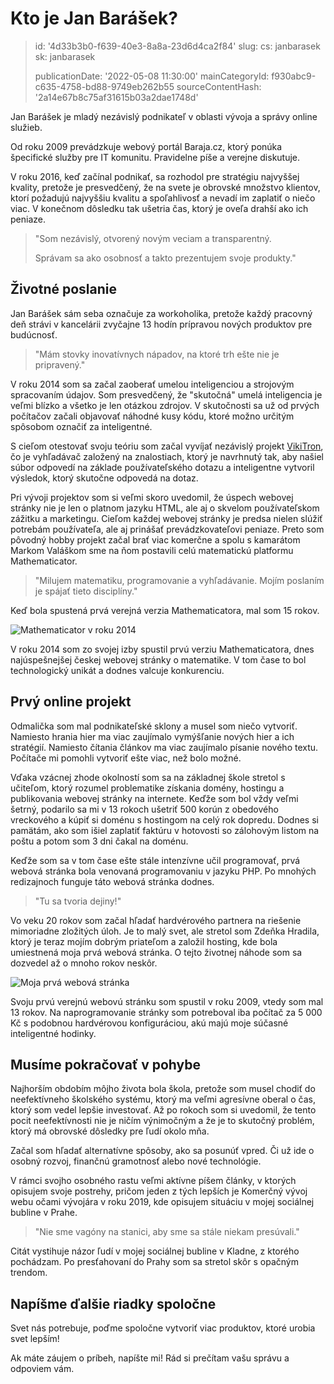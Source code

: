 Kto je Jan Barášek?
===================

> id: '4d33b3b0-f639-40e3-8a8a-23d6d4ca2f84'
> slug:
> 	cs: janbarasek
> 	sk: janbarasek
>
> publicationDate: '2022-05-08 11:30:00'
> mainCategoryId: f930abc9-c635-4758-bd88-9749eb262b55
> sourceContentHash: '2a14e67b8c75af31615b03a2dae1748d'

Jan Barášek je mladý nezávislý podnikateľ v oblasti vývoja a správy online služieb.

Od roku 2009 prevádzkuje webový portál Baraja.cz, ktorý ponúka špecifické služby pre IT komunitu. Pravidelne píše a verejne diskutuje.

V roku 2016, keď začínal podnikať, sa rozhodol pre stratégiu najvyššej kvality, pretože je presvedčený, že na svete je obrovské množstvo klientov, ktorí požadujú najvyššiu kvalitu a spoľahlivosť a nevadí im zaplatiť o niečo viac. V konečnom dôsledku tak ušetria čas, ktorý je oveľa drahší ako ich peniaze.

> "Som nezávislý, otvorený novým veciam a transparentný.
>
> Správam sa ako osobnosť a takto prezentujem svoje produkty."

Životné poslanie
---------------

Jan Barášek sám seba označuje za workoholika, pretože každý pracovný deň strávi v kancelárii zvyčajne 13 hodín prípravou nových produktov pre budúcnosť.

> "Mám stovky inovatívnych nápadov, na ktoré trh ešte nie je pripravený."

V roku 2014 som sa začal zaoberať umelou inteligenciou a strojovým spracovaním údajov. Som presvedčený, že "skutočná" umelá inteligencia je veľmi blízko a všetko je len otázkou zdrojov. V skutočnosti sa už od prvých počítačov začali objavovať náhodné kusy kódu, ktoré možno určitým spôsobom označiť za inteligentné.

S cieľom otestovať svoju teóriu som začal vyvíjať nezávislý projekt [VikiTron](https://vikitron.com), čo je vyhľadávač založený na znalostiach, ktorý je navrhnutý tak, aby našiel súbor odpovedí na základe používateľského dotazu a inteligentne vytvoril výsledok, ktorý skutočne odpovedá na dotaz.

Pri vývoji projektov som si veľmi skoro uvedomil, že úspech webovej stránky nie je len o platnom jazyku HTML, ale aj o skvelom používateľskom zážitku a marketingu. Cieľom každej webovej stránky je predsa nielen slúžiť potrebám používateľa, ale aj prinášať prevádzkovateľovi peniaze. Preto som pôvodný hobby projekt začal brať viac komerčne a spolu s kamarátom Markom Valáškom sme na ňom postavili celú matematickú platformu Mathematicator.

> "Milujem matematiku, programovanie a vyhľadávanie. Mojím poslaním je spájať tieto disciplíny."

Keď bola spustená prvá verejná verzia Mathematicatora, mal som 15 rokov.

<img src="https://baraja.cz/content/about/mathematicator-2014.jpg" alt="Mathematicator v roku 2014" class="w-100 mb-3">

V roku 2014 som zo svojej izby spustil prvú verziu Mathematicatora, dnes najúspešnejšej českej webovej stránky o matematike. V tom čase to bol technologický unikát a dodnes valcuje konkurenciu.

Prvý online projekt
--------------------

Odmalička som mal podnikateľské sklony a musel som niečo vytvoriť. Namiesto hrania hier ma viac zaujímalo vymýšľanie nových hier a ich stratégií. Namiesto čítania článkov ma viac zaujímalo písanie nového textu. Počítače mi pomohli vytvoriť ešte viac, než bolo možné.

Vďaka vzácnej zhode okolností som sa na základnej škole stretol s učiteľom, ktorý rozumel problematike získania domény, hostingu a publikovania webovej stránky na internete. Keďže som bol vždy veľmi šetrný, podarilo sa mi v 13 rokoch ušetriť 500 korún z obedového vreckového a kúpiť si doménu s hostingom na celý rok dopredu. Dodnes si pamätám, ako som išiel zaplatiť faktúru v hotovosti so zálohovým listom na poštu a potom som 3 dni čakal na doménu.

Keďže som sa v tom čase ešte stále intenzívne učil programovať, prvá webová stránka bola venovaná programovaniu v jazyku PHP. Po mnohých redizajnoch funguje táto webová stránka dodnes.

> "Tu sa tvoria dejiny!"

Vo veku 20 rokov som začal hľadať hardvérového partnera na riešenie mimoriadne zložitých úloh. Je to malý svet, ale stretol som Zdeňka Hradila, ktorý je teraz mojím dobrým priateľom a založil hosting, kde bola umiestnená moja prvá webová stránka. O tejto životnej náhode som sa dozvedel až o mnoho rokov neskôr.

<img src="https://baraja.cz/content/about/prvni-web.jpg" alt="Moja prvá webová stránka" class="w-100 mb-3">

Svoju prvú verejnú webovú stránku som spustil v roku 2009, vtedy som mal 13 rokov. Na naprogramovanie stránky som potreboval iba počítač za 5 000 Kč s podobnou hardvérovou konfiguráciou, akú majú moje súčasné inteligentné hodinky.

Musíme pokračovať v pohybe
------------------------

Najhorším obdobím môjho života bola škola, pretože som musel chodiť do neefektívneho školského systému, ktorý ma veľmi agresívne oberal o čas, ktorý som vedel lepšie investovať. Až po rokoch som si uvedomil, že tento pocit neefektívnosti nie je ničím výnimočným a že je to skutočný problém, ktorý má obrovské dôsledky pre ľudí okolo mňa.

Začal som hľadať alternatívne spôsoby, ako sa posunúť vpred. Či už ide o osobný rozvoj, finančnú gramotnosť alebo nové technológie.

V rámci svojho osobného rastu veľmi aktívne píšem články, v ktorých opisujem svoje postrehy, pričom jeden z tých lepších je Komerčný vývoj webu očami vývojára v roku 2019, kde opisujem situáciu v mojej sociálnej bubline v Prahe.

> "Nie sme vagóny na stanici, aby sme sa stále niekam presúvali."

Citát vystihuje názor ľudí v mojej sociálnej bubline v Kladne, z ktorého pochádzam. Po presťahovaní do Prahy som sa stretol skôr s opačným trendom.

Napíšme ďalšie riadky spoločne
--------------------------------

Svet nás potrebuje, poďme spoločne vytvoriť viac produktov, ktoré urobia svet lepším!

Ak máte záujem o príbeh, napíšte mi! Rád si prečítam vašu správu a odpoviem vám.
